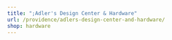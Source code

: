 ```yaml
---
title: ";Adler's Design Center & Hardware"
url: /providence/adlers-design-center-and-hardware/
shop: hardware
---
```


